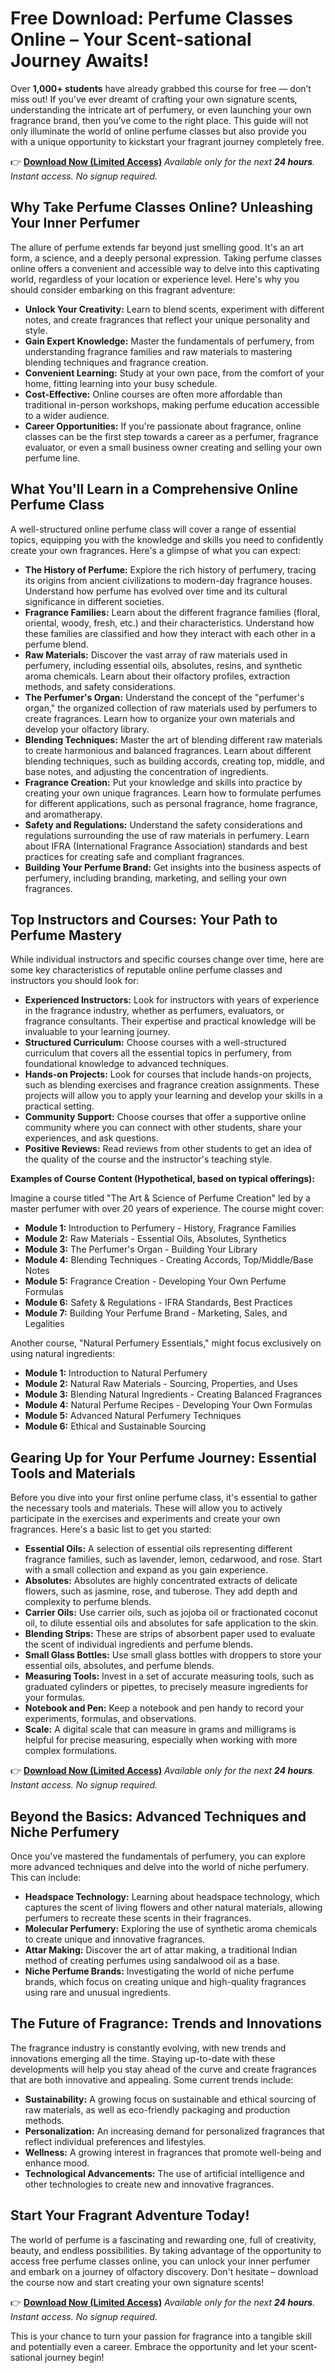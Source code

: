 # Free Download: Perfume Classes Online – Your Scent-sational Journey Awaits!

Over **1,000+ students** have already grabbed this course for free — don’t miss out! If you've ever dreamt of crafting your own signature scents, understanding the intricate art of perfumery, or even launching your own fragrance brand, then you've come to the right place. This guide will not only illuminate the world of online perfume classes but also provide you with a unique opportunity to kickstart your fragrant journey completely free.

👉 [**Download Now (Limited Access)**](https://udemywork.com/perfume-classes-online)
_Available only for the next **24 hours**. Instant access. No signup required._

## Why Take Perfume Classes Online? Unleashing Your Inner Perfumer

The allure of perfume extends far beyond just smelling good. It's an art form, a science, and a deeply personal expression. Taking perfume classes online offers a convenient and accessible way to delve into this captivating world, regardless of your location or experience level. Here's why you should consider embarking on this fragrant adventure:

*   **Unlock Your Creativity:** Learn to blend scents, experiment with different notes, and create fragrances that reflect your unique personality and style.
*   **Gain Expert Knowledge:** Master the fundamentals of perfumery, from understanding fragrance families and raw materials to mastering blending techniques and fragrance creation.
*   **Convenient Learning:** Study at your own pace, from the comfort of your home, fitting learning into your busy schedule.
*   **Cost-Effective:** Online courses are often more affordable than traditional in-person workshops, making perfume education accessible to a wider audience.
*   **Career Opportunities:** If you're passionate about fragrance, online classes can be the first step towards a career as a perfumer, fragrance evaluator, or even a small business owner creating and selling your own perfume line.

## What You'll Learn in a Comprehensive Online Perfume Class

A well-structured online perfume class will cover a range of essential topics, equipping you with the knowledge and skills you need to confidently create your own fragrances. Here's a glimpse of what you can expect:

*   **The History of Perfume:** Explore the rich history of perfumery, tracing its origins from ancient civilizations to modern-day fragrance houses. Understand how perfume has evolved over time and its cultural significance in different societies.
*   **Fragrance Families:** Learn about the different fragrance families (floral, oriental, woody, fresh, etc.) and their characteristics. Understand how these families are classified and how they interact with each other in a perfume blend.
*   **Raw Materials:** Discover the vast array of raw materials used in perfumery, including essential oils, absolutes, resins, and synthetic aroma chemicals. Learn about their olfactory profiles, extraction methods, and safety considerations.
*   **The Perfumer's Organ:** Understand the concept of the "perfumer's organ," the organized collection of raw materials used by perfumers to create fragrances. Learn how to organize your own materials and develop your olfactory library.
*   **Blending Techniques:** Master the art of blending different raw materials to create harmonious and balanced fragrances. Learn about different blending techniques, such as building accords, creating top, middle, and base notes, and adjusting the concentration of ingredients.
*   **Fragrance Creation:** Put your knowledge and skills into practice by creating your own unique fragrances. Learn how to formulate perfumes for different applications, such as personal fragrance, home fragrance, and aromatherapy.
*   **Safety and Regulations:** Understand the safety considerations and regulations surrounding the use of raw materials in perfumery. Learn about IFRA (International Fragrance Association) standards and best practices for creating safe and compliant fragrances.
*   **Building Your Perfume Brand:** Get insights into the business aspects of perfumery, including branding, marketing, and selling your own fragrances.

## Top Instructors and Courses: Your Path to Perfume Mastery

While individual instructors and specific courses change over time, here are some key characteristics of reputable online perfume classes and instructors you should look for:

*   **Experienced Instructors:** Look for instructors with years of experience in the fragrance industry, whether as perfumers, evaluators, or fragrance consultants. Their expertise and practical knowledge will be invaluable to your learning journey.
*   **Structured Curriculum:** Choose courses with a well-structured curriculum that covers all the essential topics in perfumery, from foundational knowledge to advanced techniques.
*   **Hands-on Projects:** Look for courses that include hands-on projects, such as blending exercises and fragrance creation assignments. These projects will allow you to apply your learning and develop your skills in a practical setting.
*   **Community Support:** Choose courses that offer a supportive online community where you can connect with other students, share your experiences, and ask questions.
*   **Positive Reviews:** Read reviews from other students to get an idea of the quality of the course and the instructor's teaching style.

**Examples of Course Content (Hypothetical, based on typical offerings):**

Imagine a course titled "The Art & Science of Perfume Creation" led by a master perfumer with over 20 years of experience. The course might cover:

*   **Module 1:** Introduction to Perfumery - History, Fragrance Families
*   **Module 2:** Raw Materials - Essential Oils, Absolutes, Synthetics
*   **Module 3:** The Perfumer's Organ - Building Your Library
*   **Module 4:** Blending Techniques - Creating Accords, Top/Middle/Base Notes
*   **Module 5:** Fragrance Creation - Developing Your Own Perfume Formulas
*   **Module 6:** Safety & Regulations - IFRA Standards, Best Practices
*   **Module 7:** Building Your Perfume Brand - Marketing, Sales, and Legalities

Another course, "Natural Perfumery Essentials," might focus exclusively on using natural ingredients:

*   **Module 1:** Introduction to Natural Perfumery
*   **Module 2:** Natural Raw Materials - Sourcing, Properties, and Uses
*   **Module 3:** Blending Natural Ingredients - Creating Balanced Fragrances
*   **Module 4:** Natural Perfume Recipes - Developing Your Own Formulas
*   **Module 5:** Advanced Natural Perfumery Techniques
*   **Module 6:** Ethical and Sustainable Sourcing

## Gearing Up for Your Perfume Journey: Essential Tools and Materials

Before you dive into your first online perfume class, it's essential to gather the necessary tools and materials. These will allow you to actively participate in the exercises and experiments and create your own fragrances. Here's a basic list to get you started:

*   **Essential Oils:** A selection of essential oils representing different fragrance families, such as lavender, lemon, cedarwood, and rose. Start with a small collection and expand as you gain experience.
*   **Absolutes:** Absolutes are highly concentrated extracts of delicate flowers, such as jasmine, rose, and tuberose. They add depth and complexity to perfume blends.
*   **Carrier Oils:** Use carrier oils, such as jojoba oil or fractionated coconut oil, to dilute essential oils and absolutes for safe application to the skin.
*   **Blending Strips:** These are strips of absorbent paper used to evaluate the scent of individual ingredients and perfume blends.
*   **Small Glass Bottles:** Use small glass bottles with droppers to store your essential oils, absolutes, and perfume blends.
*   **Measuring Tools:** Invest in a set of accurate measuring tools, such as graduated cylinders or pipettes, to precisely measure ingredients for your formulas.
*   **Notebook and Pen:** Keep a notebook and pen handy to record your experiments, formulas, and observations.
*   **Scale:** A digital scale that can measure in grams and milligrams is helpful for precise measuring, especially when working with more complex formulations.

👉 [**Download Now (Limited Access)**](https://udemywork.com/perfume-classes-online)
_Available only for the next **24 hours**. Instant access. No signup required._

## Beyond the Basics: Advanced Techniques and Niche Perfumery

Once you've mastered the fundamentals of perfumery, you can explore more advanced techniques and delve into the world of niche perfumery. This can include:

*   **Headspace Technology:** Learning about headspace technology, which captures the scent of living flowers and other natural materials, allowing perfumers to recreate these scents in their fragrances.
*   **Molecular Perfumery:** Exploring the use of synthetic aroma chemicals to create unique and innovative fragrances.
*   **Attar Making:** Discover the art of attar making, a traditional Indian method of creating perfumes using sandalwood oil as a base.
*   **Niche Perfume Brands:** Investigating the world of niche perfume brands, which focus on creating unique and high-quality fragrances using rare and unusual ingredients.

## The Future of Fragrance: Trends and Innovations

The fragrance industry is constantly evolving, with new trends and innovations emerging all the time. Staying up-to-date with these developments will help you stay ahead of the curve and create fragrances that are both innovative and appealing. Some current trends include:

*   **Sustainability:** A growing focus on sustainable and ethical sourcing of raw materials, as well as eco-friendly packaging and production methods.
*   **Personalization:** An increasing demand for personalized fragrances that reflect individual preferences and lifestyles.
*   **Wellness:** A growing interest in fragrances that promote well-being and enhance mood.
*   **Technological Advancements:** The use of artificial intelligence and other technologies to create new and innovative fragrances.

## Start Your Fragrant Adventure Today!

The world of perfume is a fascinating and rewarding one, full of creativity, beauty, and endless possibilities. By taking advantage of the opportunity to access free perfume classes online, you can unlock your inner perfumer and embark on a journey of olfactory discovery. Don't hesitate – download the course now and start creating your own signature scents!

👉 [**Download Now (Limited Access)**](https://udemywork.com/perfume-classes-online)
_Available only for the next **24 hours**. Instant access. No signup required._

This is your chance to turn your passion for fragrance into a tangible skill and potentially even a career. Embrace the opportunity and let your scent-sational journey begin!
